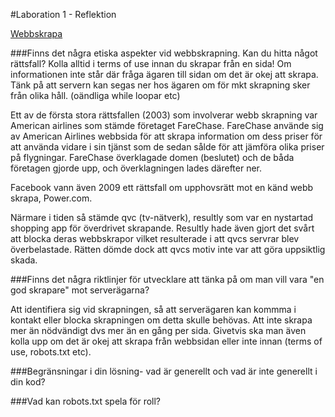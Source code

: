 #Laboration 1 - Reflektion

[Webbskrapa](http://anniesahlberg.se/Laboration1/)

###Finns det några etiska aspekter vid webbskrapning. Kan du hitta något rättsfall?
Kolla alltid i terms of use innan du skrapar från en sida! Om informationen inte står där fråga ägaren till sidan om det är okej att skrapa. Tänk på att servern kan segas ner hos ägaren om för mkt skrapning sker från olika håll. (oändliga while loopar etc)

Ett av de första stora rättsfallen (2003) som involverar webb skrapning var American airlines som stämde företaget FareChase.
FareChase använde sig av American Airlines webbsida för att skrapa information om dess priser för att använda vidare i sin tjänst som de sedan sålde för att jämföra olika priser på flygningar. FareChase överklagade domen (beslutet) och de båda företagen gjorde upp, och överklagningen lades därefter ner.

Facebook vann även 2009 ett rättsfall om upphovsrätt mot en känd webb skrapa, Power.com.

Närmare i tiden så stämde qvc (tv-nätverk), resultly som var en nystartad shopping app för överdrivet skrapande.
Resultly hade även gjort det svårt att blocka deras webbskrapor vilket resulterade i att qvcs servrar blev överbelastade.
Rätten dömde dock att qvcs motiv inte var att göra uppsiktlig skada. 

###Finns det några riktlinjer för utvecklare att tänka på om man vill vara "en god skrapare" mot serverägarna?

Att identifiera sig vid skrapningen, så att serverägaren kan kommma i kontakt eller blocka skrapningen om detta skulle behövas. Att inte skrapa mer än nödvändigt dvs mer än en gång per sida. 
Givetvis ska man även kolla upp om det är okej att skrapa från webbsidan eller inte innan (terms of use, robots.txt etc). 

###Begränsningar i din lösning- vad är generellt och vad är inte generellt i din kod?

###Vad kan robots.txt spela för roll?
